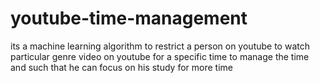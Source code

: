 # youtube-time-management
its a machine learning algorithm to restrict a person on youtube to watch particular genre video on youtube for a specific time to manage the time and such that he can focus on his study for more time
